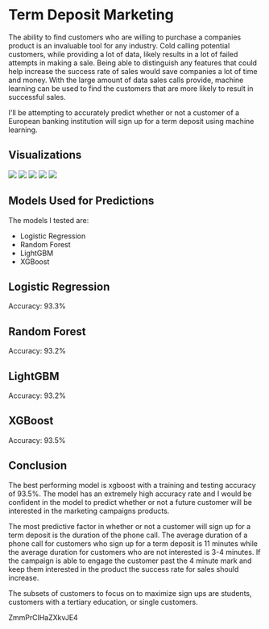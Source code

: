 # Term Deposit Marketing

The ability to find customers who are willing to purchase a companies product is an invaluable tool for any industry. Cold calling potential customers, while providing a lot of data, likely results in a lot of failed attempts in making a sale. Being able to distinguish any features that could help increase the success rate of sales would save companies a lot of time and money. With the large amount of data sales calls provide, machine learning can be used to find the customers that are more likely to result in successful sales. 

I'll be attempting to accurately predict whether or not a customer of a European banking institution will sign up for a term deposit using machine learning. 

## Visualizations

<img src="https://i.imgur.com/2hE8HTl.jpg">

<img src="https://i.imgur.com/Vd3SIUZ.jpg">

<img src="https://i.imgur.com/Kf53GKy.jpg">

<img src="https://i.imgur.com/PBX0Pua.jpg">

<img src="https://i.imgur.com/hj828UI.jpg">

## Models Used for Predictions

The models I tested are:<br>
* Logistic Regression
* Random Forest
* LightGBM
* XGBoost

## Logistic Regression
Accuracy: 93.3%

## Random Forest
Accuracy: 93.2%

## LightGBM
Accuracy: 93.2%

## XGBoost
Accuracy: 93.5%


## Conclusion
The best performing model is xgboost with a training and testing accuracy of 93.5%. The model has an extremely high accuracy rate and I would be confident in the model to predict whether or not a future customer will be interested in the marketing campaigns products. 

The most predictive factor in whether or not a customer will sign up for a term deposit is the duration of the phone call. The average duration of a phone call for customers who sign up for a term deposit is 11 minutes while the average duration for customers who are not interested is 3-4 minutes. If the campaign is able to engage the customer past the 4 minute mark and keep them interested in the product the success rate for sales should increase.
 
The subsets of customers to focus on to maximize sign ups are students, customers with a tertiary education, or single customers.









ZmmPrClHaZXkvJE4
